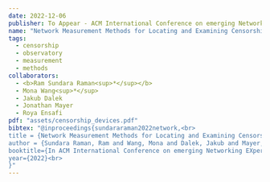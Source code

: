 ```yaml
---
date: 2022-12-06
publisher: To Appear - ACM International Conference on emerging Networking EXperiments and Technologies (CoNEXT)
name: "Network Measurement Methods for Locating and Examining Censorship Devices"
tags:
  - censorship
  - observatory
  - measurement
  - methods
collaborators:
  - <b>Ram Sundara Raman<sup>*</sup></b>
  - Mona Wang<sup>*</sup>
  - Jakub Dalek
  - Jonathan Mayer
  - Roya Ensafi
pdf: "assets/censorship_devices.pdf"
bibtex: "@inproceedings{sundararaman2022network,<br>
title = {Network Measurement Methods for Locating and Examining Censorship Devices},<br>
author = {Sundara Raman, Ram and Wang, Mona and Dalek, Jakub and Mayer, Jonathan and Ensafi, Roya},<br>
booktitle={In ACM International Conference on emerging Networking EXperiments and Technologies (CoNEXT)},<br>
year={2022}<br>
}"
---
```

